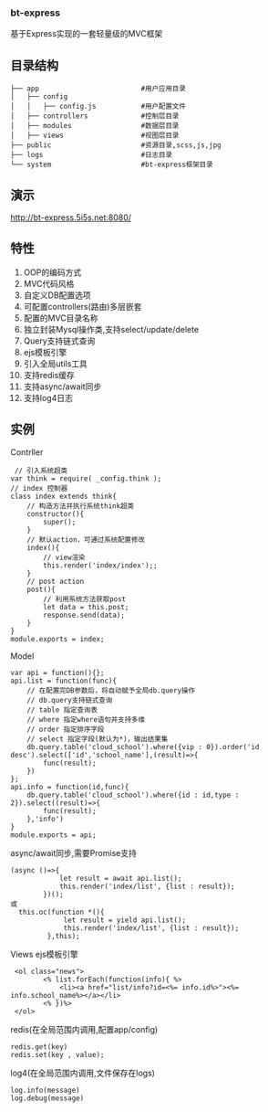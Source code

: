 ### bt-express
基于Express实现的一套轻量级的MVC框架
## 目录结构

```
├── app                         #用户应用目录
│   ├── config                 
│   │   ├── config.js           #用户配置文件
│   ├── controllers             #控制层目录
│   ├── modules                 #数据层目录
│   ├── views                   #视图层目录
├── public                      #资源目录,scss,js,jpg
├── logs                        #日志目录
└── system                      #bt-express框架目录
```
## 演示
<http://bt-express.5i5s.net:8080/>
 
## 特性

1. OOP的编码方式
2. MVC代码风格
3. 自定义DB配置选项
4. 可配置controllers(路由)多层嵌套
5. 配置的MVC目录名称
6. 独立封装Mysql操作类,支持select/update/delete
7. Query支持链式查询
8. ejs模板引擎
9. 引入全局utils工具
10. 支持redis缓存
11. 支持async/await同步
12. 支持log4日志

## 实例
 Contrller
```
 // 引入系统超类
var think = require( _config.think );
// index 控制器
class index extends think{
    // 构造方法并执行系统think超类
    constructor(){
        super();
    }
    // 默认action，可通过系统配置修改
    index(){
        // view渲染
        this.render('index/index');;
    }
    // post action
    post(){
        // 利用系统方法获取post
        let data = this.post;
        response.send(data);
    }
}
module.exports = index;
```
Model
```
var api = function(){};
api.list = function(func){
    // 在配置完DB参数后，将自动赋予全局db.query操作
    // db.query支持链式查询
    // table 指定查询表
    // where 指定where语句并支持多维
    // order 指定排序字段
    // select 指定字段(默认为*)，输出结果集
    db.query.table('cloud_school').where({vip : 0}).order('id desc').select(['id','school_name'],(result)=>{
        func(result);
    })
};
api.info = function(id,func){
    db.query.table('cloud_school').where({id : id,type : 2}).select((result)=>{
        func(result);
    },'info')
}
module.exports = api; 
```
async/await同步,需要Promise支持
```
(async ()=>{
            let result = await api.list();
            this.render('index/list', {list : result});
        })();
或
  this.oc(function *(){
             let result = yield api.list();
             this.render('index/list', {list : result});
         },this);
```
Views ejs模板引擎
```
 <ol class="news">
        <% list.forEach(function(info){ %>
            <li><a href="list/info?id=<%= info.id%>"><%= info.school_name%></a></li>
        <% })%>
 </ol>
```
redis(在全局范围内调用,配置app/config)
```
redis.get(key)
redis.set(key , value);
```
log4(在全局范围内调用,文件保存在logs)
```
log.info(message)
log.debug(message)
```
